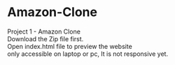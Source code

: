 # Amazon-Clone
Project 1 - Amazon Clone
<br>
Download the Zip file first.
<br>
Open index.html file to preview the website
 <br>
  only accessible on laptop or pc, It is not responsive yet.
